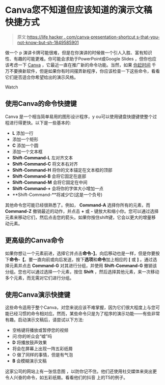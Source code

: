 # Canva您不知道但应该知道的演示文稿快捷方式

> 原文:[https://life hacker . com/canva-presentation-shortcut s-that-you-not-know-but-sh-1849585901](https://lifehacker.com/canva-presentation-shortcuts-that-you-dont-know-but-sh-1849585901)

做一个 p 演讲卡牌可能很难，但是在你演讲的时候做一个引人入胜、富有知识性、有趣的可能更难。你可能会求助于PowerPoint或Google Slides ，但你也应该考虑一下 [Canva](http://www.canva.com) ，它最近一直在推广新的命令功能。当然，如果 [你赶时间](https://lifehacker.com/how-to-make-a-last-minute-presentation-deck-1849530466) 千万不要换新软件，但是如果你有时间摆弄新程序，你应该检查一下这些命令，看看它们是否适合你希望给出的演示风格。

Watch

## **使用Canva的命令快捷键**

Canva 是一个相当简单易用的图形设计程序，y ou可以使用键盘快捷键使整个过程进行得更快。以下是一些基本的:

*   **L** 添加一行
*   添加一个矩形
*   **C** 添加一个圆
*   添加一个文本框
*   **Shift-Command-L** 左对齐文本
*   **Shift-Command-C** 将文本右对齐
*   **Shift-Command-H** 将你的文本锚定在文本框的顶部
*   **Shift-Command-B** 会将它固定在底部
*   **Shift-Command-M** 会将它固定在中间
*   **Shift-Command-+** 会将你的字体大小增加一点
*   **Shift-Command-**将减少它(这是一个负号)

其他命令您可能已经很熟悉了。例如， **Command-A** 选择你所有的元素，而 **Command-Z** 撤销最近的动作，并点击 **+** 或 **-** 键放大和缩小你。您可以通过选择元素来移动它们，然后点击您的箭头。如果你按住shift键，它会以更大的增量移动元素。

## **更高级的Canva命令**

如果你想让一个元素前进，选择它并点击**命令-】**。向后移动也是一样，但是你要按下**命令-【**。要一直向前或向后发送，按下**选项**和**命令**加上相应的 **[** 或 **]** 。通过选择元素并点击 **Command-G** 对其进行分组，并使用 **Shift-Command-G** 撤销该分组。您也可以通过选择一个元素，按住 **Shift** ，然后选择其他元素，来一次移动多个元素，而无需对它们进行分组。

## **使用Canva演示快捷键**

这些命令适用于整个Canva，对您来说应该不难掌握，因为它们很大程度上与您可能已经习惯的命令相对应。然而，某些命令只是为了程序的演示功能——有些非常有趣。启动演示文稿后，请尝试以下方法:

*   空格键将播放或暂停您的视频
*   问:你的听众会“嘘”吗
*   **D** 将播放鼓声效果
*   将会在屏幕上出现一阵五彩纸屑
*   O 做了同样的事情，但是有气泡
*   **B** 会模糊演示文稿

这家公司的网站上有一张信息图 ，以防你记不住。他们还使用社交媒体来突出更令人兴奋的命令，如五彩纸屑。看看他们的抖音 上的T5的例子。
